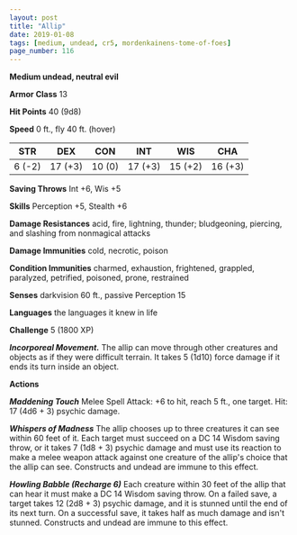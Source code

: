 ```yaml
---
layout: post
title: "Allip"
date: 2019-01-08
tags: [medium, undead, cr5, mordenkainens-tome-of-foes]
page_number: 116
---
```


**Medium undead, neutral evil**

**Armor Class** 13 

**Hit Points** 40  (9d8)

**Speed** 0 ft., fly 40 ft. (hover)

|   STR   |   DEX   |   CON   |   INT   |   WIS   |   CHA   |
|:-------:|:-------:|:-------:|:-------:|:-------:|:-------:|
| 6 (-2) | 17 (+3) | 10 (0) | 17 (+3) | 15 (+2) | 16 (+3) |

**Saving Throws** Int +6, Wis +5

**Skills** Perception +5, Stealth +6

**Damage Resistances** acid, fire, lightning, thunder; bludgeoning, piercing, and slashing from nonmagical attacks

**Damage Immunities** cold, necrotic, poison

**Condition Immunities** charmed, exhaustion, frightened, grappled, paralyzed, petrified, poisoned, prone, restrained

**Senses** darkvision 60 ft., passive Perception 15

**Languages** the languages it knew in life

**Challenge** 5 (1800 XP)

***Incorporeal Movement.*** The allip can move through other creatures and objects as if they were difficult terrain. It takes 5 (1d10) force damage if it ends its turn inside an object.

**Actions**

***Maddening Touch*** Melee Spell Attack: +6 to hit, reach 5 ft., one target. Hit: 17 (4d6 + 3) psychic damage.

***Whispers of Madness*** The allip chooses up to three creatures it can see within 60 feet of it. Each target must succeed on a DC 14 Wisdom saving throw, or it takes 7 (1d8 + 3) psychic damage and must use its reaction to make a melee weapon attack against one creature of the allip's choice that the allip can see. Constructs and undead are immune to this effect.

***Howling Babble (Recharge 6)*** Each creature within 30 feet of the allip that can hear it must make a DC 14 Wisdom saving throw. On a failed save, a target takes 12 (2d8 + 3) psychic damage, and it is stunned until the end of its next turn. On a successful save, it takes half as much damage and isn't stunned. Constructs and undead are immune to this effect.